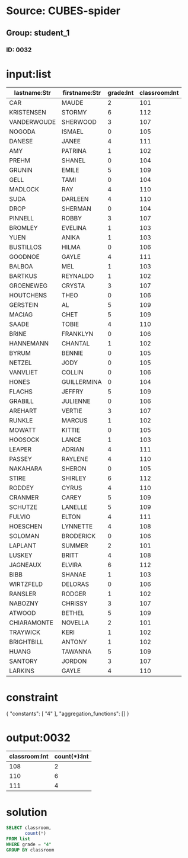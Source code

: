# Source: CUBES-spider
## Group: student_1
### ID: 0032

# input:list

| lastname:Str | firstname:Str | grade:Int | classroom:Int |
|---|---|---|---|
| CAR |  MAUDE | 2 | 101 |
| KRISTENSEN |  STORMY | 6 | 112 |
| VANDERWOUDE |  SHERWOOD | 3 | 107 |
| NOGODA |  ISMAEL | 0 | 105 |
| DANESE |  JANEE | 4 | 111 |
| AMY |  PATRINA | 1 | 102 |
| PREHM |  SHANEL | 0 | 104 |
| GRUNIN |  EMILE | 5 | 109 |
| GELL |  TAMI | 0 | 104 |
| MADLOCK |  RAY | 4 | 110 |
| SUDA |  DARLEEN | 4 | 110 |
| DROP |  SHERMAN | 0 | 104 |
| PINNELL |  ROBBY | 3 | 107 |
| BROMLEY |  EVELINA | 1 | 103 |
| YUEN |  ANIKA | 1 | 103 |
| BUSTILLOS |  HILMA | 0 | 106 |
| GOODNOE |  GAYLE | 4 | 111 |
| BALBOA |  MEL | 1 | 103 |
| BARTKUS |  REYNALDO | 1 | 102 |
| GROENEWEG |  CRYSTA | 3 | 107 |
| HOUTCHENS |  THEO | 0 | 106 |
| GERSTEIN |  AL | 5 | 109 |
| MACIAG |  CHET | 5 | 109 |
| SAADE |  TOBIE | 4 | 110 |
| BRINE |  FRANKLYN | 0 | 106 |
| HANNEMANN |  CHANTAL | 1 | 102 |
| BYRUM |  BENNIE | 0 | 105 |
| NETZEL |  JODY | 0 | 105 |
| VANVLIET |  COLLIN | 0 | 106 |
| HONES |  GUILLERMINA | 0 | 104 |
| FLACHS |  JEFFRY | 5 | 109 |
| GRABILL |  JULIENNE | 0 | 106 |
| AREHART |  VERTIE | 3 | 107 |
| RUNKLE |  MARCUS | 1 | 102 |
| MOWATT |  KITTIE | 0 | 105 |
| HOOSOCK |  LANCE | 1 | 103 |
| LEAPER |  ADRIAN | 4 | 111 |
| PASSEY |  RAYLENE | 4 | 110 |
| NAKAHARA |  SHERON | 0 | 105 |
| STIRE |  SHIRLEY | 6 | 112 |
| RODDEY |  CYRUS | 4 | 110 |
| CRANMER |  CAREY | 5 | 109 |
| SCHUTZE |  LANELLE | 5 | 109 |
| FULVIO |  ELTON | 4 | 111 |
| HOESCHEN |  LYNNETTE | 4 | 108 |
| SOLOMAN |  BRODERICK | 0 | 106 |
| LAPLANT |  SUMMER | 2 | 101 |
| LUSKEY |  BRITT | 4 | 108 |
| JAGNEAUX |  ELVIRA | 6 | 112 |
| BIBB |  SHANAE | 1 | 103 |
| WIRTZFELD |  DELORAS | 0 | 106 |
| RANSLER |  RODGER | 1 | 102 |
| NABOZNY |  CHRISSY | 3 | 107 |
| ATWOOD |  BETHEL | 5 | 109 |
| CHIARAMONTE |  NOVELLA | 2 | 101 |
| TRAYWICK |  KERI | 1 | 102 |
| BRIGHTBILL |  ANTONY | 1 | 102 |
| HUANG |  TAWANNA | 5 | 109 |
| SANTORY |  JORDON | 3 | 107 |
| LARKINS |  GAYLE | 4 | 110 |

# constraint

{
  "constants": [
    "4"
  ],
  "aggregation_functions": []
}

# output:0032

| classroom:Int | count(*):Int |
|---|---|
| 108 | 2 |
| 110 | 6 |
| 111 | 4 |

# solution

```sql
SELECT classroom,
       count(*)
FROM list
WHERE grade = "4"
GROUP BY classroom
```
